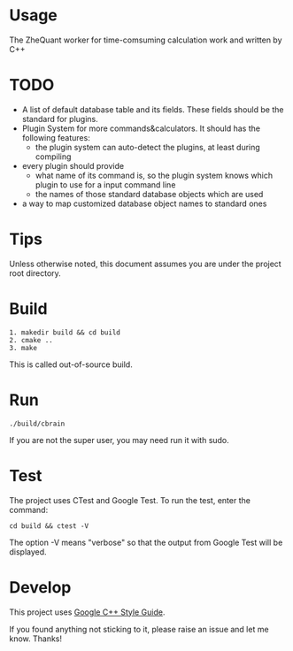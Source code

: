 # Usage
The ZheQuant worker for time-comsuming calculation work and written by C++

# TODO
- A list of default database table and its fields. These fields should be the standard for plugins.
- Plugin System for more commands&calculators. It should has the following features:
    - the plugin system can auto-detect the plugins, at least during compiling
- every plugin should provide
    - what name of its command is, so the plugin system knows which plugin to use for a input command line
    - the names of those standard database objects which are used
- a way to map customized database object names to standard ones

# Tips
Unless otherwise noted, this document assumes you are under the project root directory.

# Build
```
1. makedir build && cd build
2. cmake ..
3. make
```

This is called out-of-source build.

# Run

```
./build/cbrain
```
If you are not the super user, you may need run it with sudo.

# Test
The project uses CTest and Google Test.
To run the test, enter the command:
```
cd build && ctest -V
```
The option -V means "verbose" so that the output from Google Test will be displayed.

# Develop
This project uses [Google C++ Style Guide](https://google.github.io/styleguide/cppguide.html).

If you found anything not sticking to it, please raise an issue and let me know. Thanks!
